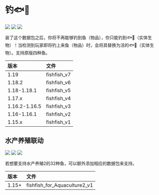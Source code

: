 # 钓🐟🐠

![](https://img.shields.io/badge/命名空间-fishfish-brightgreen.svg)
![](https://img.shields.io/badge/版本-1.15+-informational.svg)
![](https://img.shields.io/badge/资源包-无-informational.svg)

装了这个数据包之后，你将不再能够钓到鱼（物品），你只能钓到🐟🐠（实体生物）！当检测到玩家即将钓上来鱼（物品）时，会将其替换为活的🐟🐠（实体生物）。支持原版四种鱼。

| 版本 | 文件 |
| :---- | :---- |
| 1.19 | fishfish_v7 |
| 1.18.2 | fishfish_v6 |
| 1.18-1.18.1 | fishfish_v5 |
| 1.17.x | fishfish_v4 |
| 1.16.2-1.16.5 | fishfish_v3 |
| 1.16-1.16.1 | fishfish_v2 |
| 1.15.x | fishfish_v1 |

## 水产养殖联动

![](https://img.shields.io/badge/命名空间-fishfish_aqua-brightgreen.svg)
![](https://img.shields.io/badge/版本-1.15+-informational.svg)
![](https://img.shields.io/badge/资源包-无-informational.svg)

若想要支持水产养殖2的32种鱼，可以额外添加相应的数据包来支持。

| 版本 | 文件 |
| :---- | :---- |
| 1.15+ | fishfish_for_Aquaculture2_v1 |

